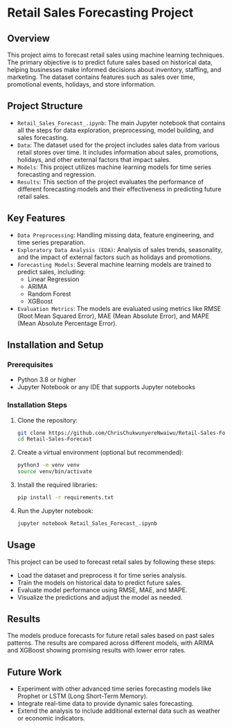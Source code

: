 # Retail Sales Forecasting Project

## Overview
This project aims to forecast retail sales using machine learning techniques. The primary objective is to predict future sales based on historical data, helping businesses make informed decisions about inventory, staffing, and marketing. The dataset contains features such as sales over time, promotional events, holidays, and store information. 

## Project Structure

- `Retail_Sales_Forecast_.ipynb`: The main Jupyter notebook that contains all the steps for data exploration, preprocessing, model building, and sales forecasting.
- `Data`: The dataset used for the project includes sales data from various retail stores over time. It includes information about sales, promotions, holidays, and other external factors that impact sales.
- `Models`: This project utilizes machine learning models for time series forecasting and regression.
- `Results`: This section of the project evaluates the performance of different forecasting models and their effectiveness in predicting future retail sales.

## Key Features

- `Data Preprocessing`: Handling missing data, feature engineering, and time series preparation.
- `Exploratory Data Analysis (EDA)`: Analysis of sales trends, seasonality, and the impact of external factors such as holidays and promotions.
- `Forecasting Models`: Several machine learning models are trained to predict sales, including:
  - Linear Regression
  - ARIMA
  - Random Forest
  - XGBoost
- `Evaluation Metrics`: The models are evaluated using metrics like RMSE (Root Mean Squared Error), MAE (Mean Absolute Error), and MAPE (Mean Absolute Percentage Error).

## Installation and Setup

### Prerequisites
- Python 3.8 or higher
- Jupyter Notebook or any IDE that supports Jupyter notebooks

### Installation Steps

1. Clone the repository:
    ```bash
    git clone https://github.com/ChrisChukwunyereNwaiwu/Retail-Sales-Forecast.git
    cd Retail-Sales-Forecast
    ```

2. Create a virtual environment (optional but recommended):
    ```bash
    python3 -m venv venv
    source venv/bin/activate
    ```

3. Install the required libraries:
    ```bash
    pip install -r requirements.txt
    ```

4. Run the Jupyter notebook:
    ```bash
    jupyter notebook Retail_Sales_Forecast_.ipynb
    ```

## Usage
This project can be used to forecast retail sales by following these steps:
- Load the dataset and preprocess it for time series analysis.
- Train the models on historical data to predict future sales.
- Evaluate model performance using RMSE, MAE, and MAPE.
- Visualize the predictions and adjust the model as needed.

## Results

The models produce forecasts for future retail sales based on past sales patterns. The results are compared across different models, with ARIMA and XGBoost showing promising results with lower error rates.

## Future Work

- Experiment with other advanced time series forecasting models like Prophet or LSTM (Long Short-Term Memory).
- Integrate real-time data to provide dynamic sales forecasting.
- Extend the analysis to include additional external data such as weather or economic indicators.


